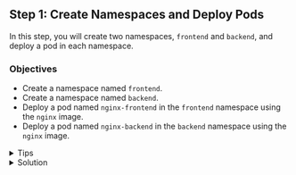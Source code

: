 ## Step 1: Create Namespaces and Deploy Pods

In this step, you will create two namespaces, `frontend` and `backend`, and deploy a pod in each namespace.

### Objectives

- Create a namespace named `frontend`.
- Create a namespace named `backend`.
- Deploy a pod named `nginx-frontend` in the `frontend` namespace using the `nginx` image.
- Deploy a pod named `nginx-backend` in the `backend` namespace using the `nginx` image.

<details>
<summary>Tips</summary>

- Use `kubectl create namespace <namespace-name>` to create a new namespace.
- Use `kubectl run <pod-name> --image=<image-name> --namespace=<namespace>` to deploy a pod in a specific namespace.

</details>

<details>
<summary>Solution</summary>

- `kubectl create namespace frontend`
- `kubectl create namespace backend`
- `kubectl run nginx-frontend --image=nginx --namespace=frontend`
- `kubectl run nginx-backend --image=nginx --namespace=backend`

</details>
